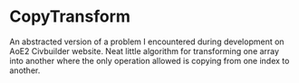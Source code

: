 # CopyTransform

An abstracted version of a problem I encountered during development on AoE2 Civbuilder website. Neat little algorithm for transforming one array into another where the only operation allowed is copying from one index to another.
